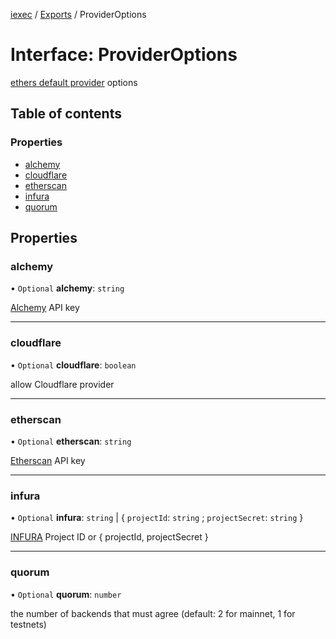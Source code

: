 [iexec](../README.md) / [Exports](../modules.md) / ProviderOptions

# Interface: ProviderOptions

[ethers default provider](https://docs.ethers.io/v5/api/providers/#providers-getDefaultProvider) options

## Table of contents

### Properties

- [alchemy](ProviderOptions.md#alchemy)
- [cloudflare](ProviderOptions.md#cloudflare)
- [etherscan](ProviderOptions.md#etherscan)
- [infura](ProviderOptions.md#infura)
- [quorum](ProviderOptions.md#quorum)

## Properties

### alchemy

• `Optional` **alchemy**: `string`

[Alchemy](https://alchemyapi.io/) API key

___

### cloudflare

• `Optional` **cloudflare**: `boolean`

allow Cloudflare provider

___

### etherscan

• `Optional` **etherscan**: `string`

[Etherscan](https://etherscan.io/) API key

___

### infura

• `Optional` **infura**: `string` \| { `projectId`: `string` ; `projectSecret`: `string`  }

[INFURA](https://infura.io/) Project ID or { projectId, projectSecret }

___

### quorum

• `Optional` **quorum**: `number`

the number of backends that must agree (default: 2 for mainnet, 1 for testnets)
